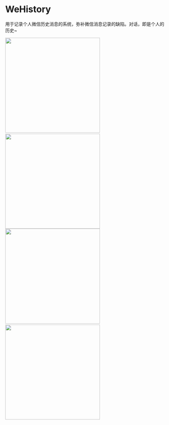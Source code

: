 # WeHistory
用于记录个人微信历史消息的系统，弥补微信消息记录的缺陷。对话，即是个人的历史~

<div>
<img src="https://github.com/LikeUSummer/WeHistory/blob/master/登录页面.jpg" width="300"/>
&nbsp&nbsp&nbsp&nbsp
<img src="https://github.com/LikeUSummer/WeHistory/blob/master/好友列表.jpg" width="300"/>
</div>
<div>
<img src="https://github.com/LikeUSummer/WeHistory/blob/master/聊天记录.jpg" width="300"/>
&nbsp&nbsp&nbsp&nbsp
<img src="https://github.com/LikeUSummer/WeHistory/blob/master/聊天记录-分页功能.jpg" width="300"/>
</div>
